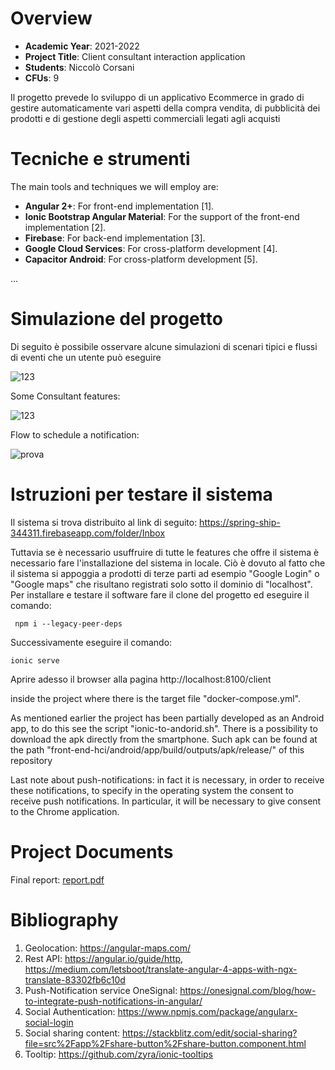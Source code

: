 


# Overview

- **Academic Year**: 2021-2022
- **Project Title**: Client consultant interaction application
- **Students**: Niccolò Corsani
- **CFUs**: 9

Il progetto prevede lo sviluppo di un applicativo Ecommerce in grado di gestire automaticamente vari aspetti della compra vendita, di pubblicità dei prodotti e di gestione degli aspetti commerciali legati agli acquisti

# Tecniche e strumenti

The main tools and techniques we will employ are:

- **Angular 2+**: For front-end implementation \[1\].
- **Ionic Bootstrap Angular Material**: For the support of the front-end implementation \[2\].
- **Firebase**: For back-end implementation \[3\].
- **Google Cloud Services**: For cross-platform development \[4\].
- **Capacitor Android**: For cross-platform development \[5\].


...


# Simulazione del progetto

Di seguito è possibile osservare alcune simulazioni di scenari tipici e flussi di eventi che un utente può eseguire



![123](https://user-images.githubusercontent.com/79635059/153195959-f6761ac7-0aa6-4ac5-a26d-159ac1c8c9b7.gif)


Some Consultant features:



![123](https://user-images.githubusercontent.com/79635059/153251350-3c412134-565f-4d8b-8b87-22009bf377f1.gif)


Flow to schedule a notification:



![prova](https://user-images.githubusercontent.com/79635059/153254230-93f51ab0-f132-4d5a-91f5-7b6a259f39e1.gif)




# Istruzioni per testare il sistema

Il sistema si trova distribuito al link di seguito:
https://spring-ship-344311.firebaseapp.com/folder/Inbox

Tuttavia se è necessario usuffruire di tutte le features che offre il sistema è necessario fare l'installazione del sistema in locale. Ciò è dovuto al fatto che il sistema si appoggia a prodotti di terze parti ad esempio "Google Login" o "Google maps" che risultano registrati solo sotto il dominio di "localhost".
Per installare e testare il software fare il clone del progetto ed eseguire il comando:

```
 npm i --legacy-peer-deps
 ```
Successivamente eseguire il comando:
```
ionic serve
```
Aprire adesso il browser alla pagina http://localhost:8100/client


inside the project where there is the target file "docker-compose.yml".

As mentioned earlier the project has been partially developed as an Android app, to do this see the script "ionic-to-andorid.sh".
There is a possibility to download the apk directly from the smartphone. Such apk can be found at the path "front-end-hci/android/app/build/outputs/apk/release/"
of this repository

Last note about push-notifications: in fact it is necessary, in order to receive these notifications, to specify in the operating system the consent to receive push notifications. In particular, it will be necessary to give consent to the Chrome application.

# Project Documents

Final report: [report.pdf](https://github.com/niccolocorsani/front-end-hci/files/8044499/Client-Consultant-App-Bagdanov.pdf)





# Bibliography

1.	Geolocation: https://angular-maps.com/
2.	Rest API: https://angular.io/guide/http,
https://medium.com/letsboot/translate-angular-4-apps-with-ngx-translate-83302fb6c10d
4.	Push-Notification service OneSignal: https://onesignal.com/blog/how-to-integrate-push-notifications-in-angular/
5.	Social Authentication:  https://www.npmjs.com/package/angularx-social-login
6.	Social sharing content: https://stackblitz.com/edit/social-sharing?file=src%2Fapp%2Fshare-button%2Fshare-button.component.html
7.	Tooltip: https://github.com/zyra/ionic-tooltips






